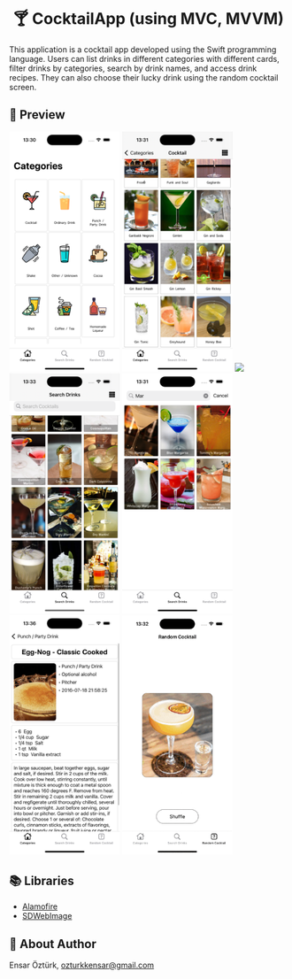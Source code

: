 <h1 align="center">🍸 CocktailApp (using MVC, MVVM)</h1>
 
This application is a cocktail app developed using the Swift programming language. Users can list drinks in different categories with different cards, filter drinks by categories, search by drink names, and access drink recipes.
They can also choose their lucky drink using the random cocktail screen.

## 🔎 Preview

<p float="left">
  <img src="https://github.com/EnsarOzturk/CocktailApp/blob/mvvm/Screenshot/Categories.png" width="200" />
  <img src="https://github.com/EnsarOzturk/CocktailApp/blob/mvvm/Screenshot/List.png" width="200" /> 
  <img src="https://github.com/EnsarOzturk/CocktailApp/blob/mvvm/Screenshot/ListBigCard" width="200"/>
  <img src="https://github.com/EnsarOzturk/CocktailApp/blob/mvvm/Screenshot/Search.png" width="200" />
  <img src="https://github.com/EnsarOzturk/CocktailApp/blob/mvvm/Screenshot/Searching.png" width="200" />
  <img src="https://github.com/EnsarOzturk/CocktailApp/blob/mvvm/Screenshot/Detail.png" width="200" />
  <img src="https://github.com/EnsarOzturk/CocktailApp/blob/mvvm/Screenshot/Random.gif" width="200" />
</p>


## 📚 Libraries
- [Alamofire](https://github.com/Alamofire/Alamofire)
- [SDWebImage](https://github.com/SDWebImage/SDWebImage)


## 👤 About Author
Ensar Öztürk, [ozturkkensar@gmail.com](mailto:ozturkkensar@gmail.com)
